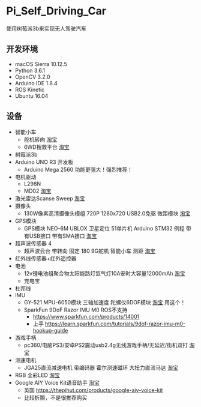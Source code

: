 # Pi_Self_Driving_Car
使用树莓派3b来实现无人驾驶汽车


## 开发环境
* macOS Sierra 10.12.5 
* Python 3.6.1
* OpenCV 3.2.0
* Arduino IDE 1.8.4
* ROS Kinetic
* Ubuntu 16.04

## 设备
- 智能小车
    - 舵机转向 [淘宝](https://item.taobao.com/item.htm?spm=a1z09.2.0.0.176fef06kl32WJ&id=525569912543&_u=venvdkb69a3)
    - 6WD搜救平台  [淘宝](https://item.taobao.com/item.htm?spm=a1z09.2.0.0.176fef06kl32WJ&id=541672590664&_u=venvdkb7d24)
- 树莓派3b
- Arduino UNO R3 开发板
    - Arduino Mega 2560 功能更强大！强烈推荐！
- 电机驱动
    - L298N 
    - MD02 [淘宝](https://item.taobao.com/item.htm?spm=a1z09.2.0.0.176fef06kl32WJ&id=540889441943&_u=venvdkbff0c)
- 激光雷达Scanse Sweep [淘宝](https://item.taobao.com/item.htm?id=545843273303&_u=t2dmg8j26111)
- 摄像头
    - 130W像素高清摄像头模组 720P 1280x720 USB2.0免驱 微距模块 [淘宝](https://item.taobao.com/item.htm?spm=a1z09.2.0.0.7f280f31zxT40g&id=17338719222&_u=venvdkbe395) 
- GPS模块
    - GPS模块 NEO-6M UBLOX 卫星定位 51单片机 Arduino STM32 例程
带有USB接口 带有SMA接口 [淘宝](https://detail.tmall.com/item.htm?id=528686611017&spm=a1z09.2.0.0.176fef06kl32WJ&_u=venvdkbb029)
- 超声波传感器 4
    - 超声波云台 带转向 固定 180 9G舵机 智能小车 测距 [淘宝](https://item.taobao.com/item.htm?spm=a1z09.2.0.0.7f280f31zxT40g&id=19789391422&_u=venvdkb5119)
- 红外线传感器+红外遥控器
- 电池 
    - 12v锂电池组聚合物太阳能路灯氙气灯10A安时大容量12000mAh  [淘宝](https://item.taobao.com/item.htm?spm=a1z09.2.0.0.7f280f31zxT40g&id=537518620774&_u=venvdkb918e) 
    - 充电宝
- 杜邦线
- IMU
    - GY-521 MPU-6050模块 三轴加速度 陀螺仪6DOF模块 [淘宝](https://item.taobao.com/item.htm?spm=a1z1r.7974869.0.0.4f1d809do5FR1k&id=537182932458) 用这个！
    - SparkFun 9DoF Razor IMU M0  ROS不支持
        - https://www.sparkfun.com/products/14001
        - 上手 https://learn.sparkfun.com/tutorials/9dof-razor-imu-m0-hookup-guide
- 游戏手柄
    - pc360/电脑PS3/安卓PS2震动usb2.4g无线游戏手柄/无延迟/街机双打 [淘宝](https://item.taobao.com/item.htm?spm=a1z09.2.0.0.7f280f31zxT40g&id=35391805818&_u=venvdkb9dc1)
- 测速电机
    - JGA25直流减速电机 带编码器 霍尔测速磁环 大扭力直流马达 [淘宝](https://item.taobao.com/item.htm?spm=a1z09.2.0.0.7f280f31zxT40g&id=45781421725&_u=venvdkb07c7)
- RGB 全彩LED   [淘宝](https://item.taobao.com/item.htm?spm=a1z09.2.0.0.7f280f31zxT40g&id=537143825494&_u=venvdkb95ff)
- Google AIY Voice Kit语音助手 [淘宝](https://item.taobao.com/item.htm?spm=a1z09.2.0.0.5ff3f977LungAA&id=560254057675&_u=8envdkb13fe) 
    - 英国 https://thepihut.com/products/google-aiy-voice-kit
    - 比较折腾，不是很推荐购买